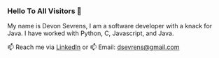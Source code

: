 ### Hello To All Visitors :wave:

My name is Devon Sevrens, I am a software developer with a knack for Java. I have worked with Python, C, Javascript, and Java.

📫 Reach me via [LinkedIn](https://www.linkedin.com/in/devon-sevrens-372751232/)
or
📫 Email: dsevrens@gmail.com




<!--
**dsevvv/dsevvv** is a ✨ _special_ ✨ repository because its `README.md` (this file) appears on your GitHub profile.

Here are some ideas to get you started:

- 🔭 I’m currently working on ...
- 🌱 I’m currently learning ...
- 👯 I’m looking to collaborate on ...
- 🤔 I’m looking for help with ...
- 💬 Ask me about ...
- 📫 How to reach me: ...
- 😄 Pronouns: ...
- ⚡ Fun fact: ...
-->
